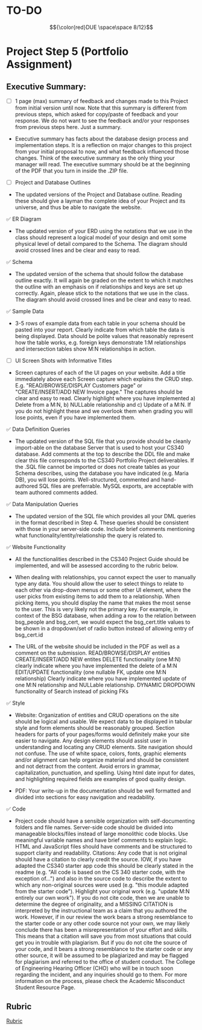 # TO-DO 
$${\color{red}DUE \space\space 8/12}$$
# Project Step 5 (Portfolio Assignment)

## Executive Summary:

- [ ] 1 page (max) summary of feedback and changes made to this Project from initial version until now.
Note that this summary is different from previous steps, which asked for copy/paste of feedback and your response. We do not want to see the feedback and/or your responses from previous steps here. Just a summary.  

-   Executive summary has facts about the database design process and implementation steps. It is a reflection on major changes to this project from your initial proposal to now, and what feedback influenced those changes.  Think of the executive summary as the only thing your manager will read.
The executive summary should be at the beginning of the PDF that you turn in inside the .ZIP file.

- [ ] Project and Database Outlines

-   The updated versions of the Project and Database outline. Reading these should give a layman the complete idea of your Project and its universe, and thus be able to navigate the website.

:white_check_mark: ER Diagram

-   The updated version of your ERD using the notations that we use in the class should represent a logical model of your design and omit some physical level of detail compared to the Schema. The diagram should avoid crossed lines and be clear and easy to read.


:white_check_mark: Schema 

-   The updated version of the schema that should follow the database outline exactly. It will again be graded on the extent to which it matches the outline with an emphasis on if relationships and keys are set up correctly. Again, please stick to the notations that we use in the class. The diagram should avoid crossed lines and be clear and easy to read. 

:white_check_mark: Sample Data

-   3-5 rows of example data from each table in your schema should be pasted into your report. Clearly indicate from which table the data is being displayed. Data should be polite values that reasonably represent how the table works, e.g. foreign keys demonstrate 1:M relationships and intersection tables show M:N relationships in action.  

- [ ] UI Screen Shots with Informative Titles

-   Screen captures of each of the UI pages on your website. Add a title immediately above each Screen capture which explains the CRUD step. E.g. "READ/BROWSE/DISPLAY Customers page" or "CREATE/INSERT/ADD NEW Invoice page." The captures should be clear and easy to read. Clearly highlight where you have implemented a) Delete from a M:N, b) NULLable relationship and c) Update of a M:N. If you do not highlight these and we overlook them when grading you will lose points, even if you have implemented them. 

:white_check_mark: Data Definition Queries

-   The updated version of the SQL file that you provide should be cleanly import-able on the database Server that is used to host your CS340 database. Add comments at the top to describe the DDL file and make clear this file corresponds to the CS340 Portfolio Project deliverables. If the .SQL file cannot be imported or does not create tables as your Schema describes, using the database you have indicated (e.g. Maria DB), you will lose points. Well-structured, commented and hand-authored SQL files are preferrable. MySQL exports, are acceptable with team authored comments added. 

:white_check_mark: Data Manipulation Queries


-   The updated version of the SQL file which provides all your DML queries in the format described in Step 4. These queries should be consistent with those in your server-side code. Include brief comments mentioning what functionality/entity/relationship the query is related to.

:white_check_mark: Website Functionality

-   All the functionalities described in the CS340 Project Guide should be implemented, and will be assessed according to the rubric below.

-   When dealing with relationships, you cannot expect the user to manually type any data. You should allow the user to select things to relate to each other via drop-down menus or some other UI element, where the user picks from existing items to add them to a relationship. When picking items, you should display the name that makes the most sense to the user. This is very likely not the primary key. For example, in context of the BSG database, when adding a row to the relation between bsg_people and bsg_cert, we would expect the bsg_cert.title values to be shown in a dropdown/set of radio button instead of allowing entry of bsg_cert.id

-   The URL of the website should be included in the PDF as well as a comment on the submission.
READ/BROWSE/DISPLAY entities
CREATE/INSERT/ADD NEW entites
DELETE functionality (one M:N) clearly indicate where you have implemented the delete of a M:N
EDIT/UPDATE functionality (one nullable FK, update one M:N relationship) Clearly indicate where you have implemented update of one M:N relationship and NULLable relationship.
DYNAMIC DROPDOWN functionality of Search instead of picking FKs

:white_check_mark: Style

-   Website: Organization of entities and CRUD operations on the site should be logical and usable. We expect data to be displayed in tabular style and form elements should be reasonably grouped. Section headers for parts of your pages/forms would definitely make your site easier to navigate. Any design elements should assist user in understanding and locating any CRUD elements. Site navigation should not confuse. The use of white space, colors, fonts, graphic elements and/or alignment can help organize material and should be consistent and not detract from the content. Avoid errors in grammar, capitalization, punctuation, and spelling. Using html date input for dates, and highlighting required fields are examples of good quality design. 

-   PDF: Your write-up in the documentation should be well formatted and divided into sections for easy navigation and readability.

:white_check_mark: Code

-   Project code should have a sensible organization with self-documenting folders and file names. Server-side code should be divided into manageable blocks/files instead of large monolithic code blocks.  Use meaningful variable names and have brief comments to explain logic.  HTML and JavaScript files should have comments and be structured to support clarity and readability.
Citations: Any code that is not original should have a citation to clearly credit the source. IOW, if you have adapted the CS340 starter app code this should be clearly stated in the readme (e.g. "All code is based on the CS 340 starter code, with the exception of...") and also in the source code to describe the extent to which any non-original sources were used (e.g. "this module adapted from the starter code"). Highlight your original work (e.g. "update M:N entirely our own work"). If you do not cite code, then we are unable to determine the degree of originality, and a MISSING CITATION is interpreted by the instructional team as a claim that you authored the work. However, if in our review the work bears a strong resemblance to the starter code or any other code source not your own, we may likely conclude there has been a misrepresentation of your effort and skills. This means that a citation will save you from most situations that could get you in trouble with plagiarism. But if you do not cite the source of your code, and it bears a strong resemblance to the starter code or any other source, it will be assumed to be plagiarized and may be flagged for plagiarism and referred to the office of student conduct. The College of Engineering Hearing Officer (CHO) who will be in touch soon regarding the incident, and any inquiries should go to them. For more information on the process, please check the Academic Misconduct Student Resource Page. 

## Rubric

[Rubric](https://canvas.oregonstate.edu/courses/1967354/assignments/9690219)